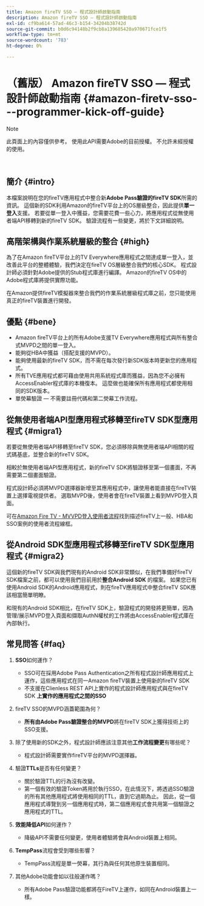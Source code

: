 ```yaml
---
title: Amazon fireTV SSO — 程式設計師啟動指南
description: Amazon fireTV SSO — 程式設計師啟動指南
exl-id: cf9ba614-57ad-46c3-b154-34204b38742d
source-git-commit: b0d6c94148b2f9cb8a139685420a970671fce1f5
workflow-type: tm+mt
source-wordcount: '783'
ht-degree: 0%

---
```


# （舊版） Amazon fireTV SSO — 程式設計師啟動指南 {#amazon-firetv-sso---programmer-kick-off-guide}

>[!NOTE]
>
>此頁面上的內容僅供參考。 使用此API需要Adobe的目前授權。 不允許未經授權的使用。

</br>

## 簡介 {#intro}

本檔案說明在您的fireTV應用程式中整合新&#x200B;**Adobe Pass驗證的fireTV SDK**&#x200B;所需的資訊。 這個新的SDK利用Amazon的fireTV平台上的OS層級整合，因此提供&#x200B;**單一登入**&#x200B;支援。 若要從單一登入中獲益，您需要花費一些心力，將應用程式從無使用者端API移轉到新的fireTV SDK。 驗證流程有一些變更，將於下文詳細說明。

## 高階架構與作業系統層級的整合 {#high}

為了在Amazon fireTV平台上的TV Everywhere應用程式之間達成單一登入，並改善此平台的整體體驗，我們決定在fireTV OS層級整合我們的核心SDK。 程式設計師必須針對Adobe提供的Stub程式庫進行編譯。 Amazon的fireTV OS中的Adobe程式庫將提供實際功能。

在Amazon提供fireTV模擬器來整合我們的作業系統層級程式庫之前，您只能使用真正的fireTV裝置進行開發。

## 優點 {#bene}

* Amazon fireTV平台上的所有Adobe支援TV Everywhere應用程式與所有整合式MVPD之間的單一登入。
* 能夠從HBA中獲益（搭配支援的MVPD）。
* 能夠使用最新的fireTV SDK，而不需在每次發行新SDK版本時更新您的應用程式。
* 所有TVE應用程式都可藉由使用共用系統程式庫而獲益，因為您不必擁有AccessEnabler程式庫的本機復本。 這麼做也能確保所有應用程式都使用相同的SDK版本。
* 單熒幕驗證 — 不需要註冊代碼和第二熒幕工作流程。

## 從無使用者端API型應用程式移轉至fireTV SDK型應用程式 {#migra1}

若要從無使用者端API移轉至fireTV SDK，您必須移除與無使用者端API相關的程式碼基底，並整合新的fireTV SDK。

相較於無使用者端API型應用程式，新的fireTV SDK將驗證移至第一個畫面，不再需要第二個畫面驗證。

程式設計師必須將MVPD選擇器新增至其應用程式中，讓使用者能直接在fireTV裝置上選擇電視提供者。 選取MVPD後，使用者會在fireTV裝置上看到MVPD登入頁面。

可在[Amazon Fire TV - MVVPD登入使用者流程](https://xd.adobe.com/view/9058288e-4b67-43a1-9d5b-5f76ede6c51e/)找到描述fireTV上一般、HBA和SSO案例的使用者流程線框。

## 從Android SDK型應用程式移轉至fireTV SDK型應用程式 {#migra2}

這個新的fireTV SDK與我們現有的Android SDK非常類似，在我們準備好fireTV SDK檔案之前，都可以使用我們目前用於&#x200B;**整合Android SDK** <!--http://tve.helpdocsonline.com/android-technical-overview-->的檔案。 如果您已有使用Android SDK的Android應用程式，則在fireTV應用程式中整合fireTV SDK應該相當簡單明瞭。

和現有的Android SDK相比，在fireTV SDK上，驗證程式的開發將更簡單，因為管理/展示MVPD登入頁面和擷取AuthN權杖的工作將由AccessEnabler程式庫在內部執行。

## 常見問答 {#faq}

1. **SSO**&#x200B;如何運作？

   * SSO可在採用Adobe Pass Authentication之所有程式設計師應用程式上運作，這些應用程式在同一Amazon fireTV裝置上使用新的fireTV SDK
   * 不支援在Clienless REST API上實作的程式設計師應用程式與在fireTV SDK **上實作的應用程式之間的SSO**

1. fireTV SSO的MVPD涵蓋範圍為何？

   * **所有由Adobe Pass驗證整合的MVPD**&#x200B;將在fireTV SDK上獲得技術上的SSO支援。

1. 除了使用新的SDK之外，程式設計師應該注意其他&#x200B;**工作流程變更**&#x200B;有哪些呢？

   * 程式設計師需要實作fireTV平台的MVPD選擇器。

1. 驗證&#x200B;**TTLs**&#x200B;是否有任何變更？

   * 關於驗證TTL的行為沒有改變。
   * 第一個有效的驗證Token將用於執行SSO，在此情況下，將透過SSO驗證的所有其他應用程式將使用相同的TTL，直到它過期為止。 因此，從一個應用程式導覽到另一個應用程式時，第二個應用程式會共用第一個驗證之應用程式的TTL。

1. **效能降低API**&#x200B;如何運作？

   * 降級API不需要任何變更，使用者體驗將會與Android裝置上相同。

1. **TempPass**&#x200B;流程會受到哪些影響？

   * TempPass流程是單一熒幕，其行為與任何其他原生裝置相同。

1. 其他Adobe功能會如以往般運作嗎？

   * 所有Adobe Pass驗證功能都將在FireTV上運作，如同在Android裝置上一樣。
